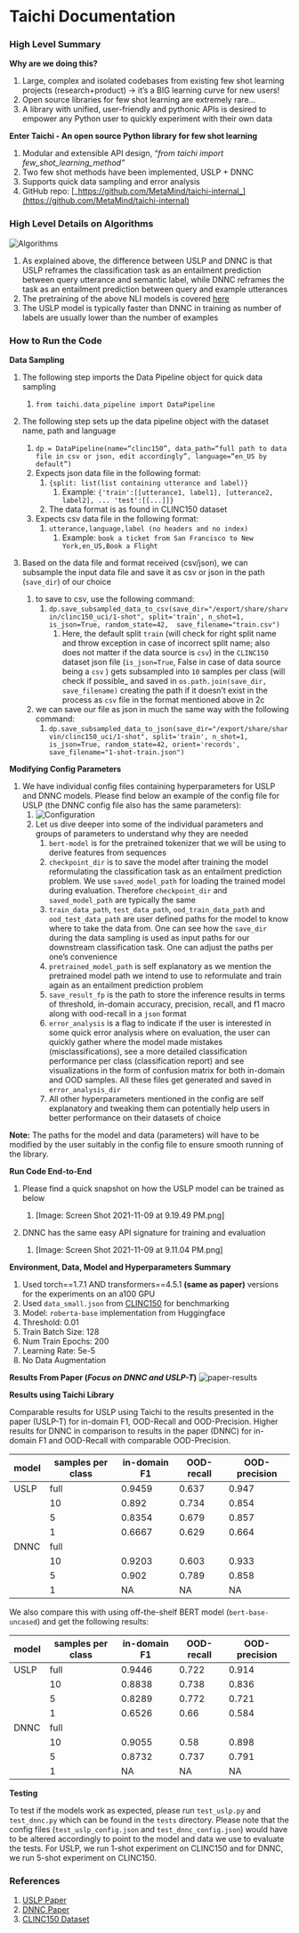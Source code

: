 # Taichi Documentation

### High Level Summary

**Why are we doing this?**

1. Large, complex and isolated codebases from existing few shot learning projects (research+product) → it’s a BIG learning curve for new users!
2. Open source libraries for few shot learning are extremely rare...
3. A library with unified, user-friendly and pythonic APIs is desired to empower any Python user to quickly experiment with their own data

**Enter Taichi - An open source Python library for few shot learning**

1. Modular and extensible API design, “*from taichi import few_shot_learning_method”*
2. Two few shot methods have been implemented, USLP + DNNC
3. Supports quick data sampling and error analysis
4. GitHub repo: [_https://github.com/MetaMind/taichi-internal_](https://github.com/MetaMind/taichi-internal)

### High Level Details on Algorithms

![Algorithms](./readme/USLP_and_DNNC_description.png)
1. As explained above, the difference between USLP and DNNC is that USLP reframes the classification task as an entailment prediction between query utterance and semantic label, while DNNC reframes the task as an entailment prediction between query and example utterances
2. The pretraining of the above NLI models is covered [here](https://github.com/salesforce/DNNC-few-shot-intent)
3. The USLP model is typically faster than DNNC in training as number of labels are usually lower than the number of examples

### How to Run the Code

**Data Sampling**

1. The following step imports the Data Pipeline object for quick data sampling
    1. `from taichi.data_pipeline import DataPipeline`
2. The following step sets up the data pipeline object with the dataset name, path and language

    1. `dp = DataPipeline(name=“clinc150”, data_path=“full path to data file in csv or json, edit accordingly”, language=“en_US by default”)`
    2. Expects json data file in the following format:
        1. `{split: list(list containing utterance and label)}`
            1. Example: `{'train':[[utterance1, label1], [utterance2, label2], ... 'test':[[...]]}`
        2. The data format is as found in CLINC150 dataset
    3. Expects csv data file in the following format:
        1. `utterance,language,label (no headers and no index)`
            1. Example: `book a ticket from San Francisco to New York,en_US,Book a Flight`
1. Based on the data file and format received (csv/json), we can subsample the input data file and save it as csv or json in the path (`save_dir`) of our choice
    1. to save to csv, use the following command:
        1. `dp.save_subsampled_data_to_csv(save_dir="/export/share/sharvin/clinc150_uci/1-shot", split='train', n_shot=1, is_json=True, random_state=42,  save_filename="train.csv")`
            1. Here, the default split `train`  (will check for right split name and throw exception in case of incorrect split name; also does not matter if the data source is `csv`) in the `CLINC150` dataset json file (`is_json=True`, False in case of data source being a `csv` ) gets subsampled into `10` samples per class (will check if possible_ and saved in `os.path.join(save_dir, save_filename)`  creating the path if it doesn’t exist in the process as `csv` file in the format mentioned above in 2c
    2. we can save our file as json in much the same way with the following command:
        1. `dp.save_subsampled_data_to_json(save_dir="/export/share/sharvin/clinc150_uci/1-shot", split='train', n_shot=1, is_json=True, random_state=42, orient='records', save_filename="1-shot-train.json")`

**Modifying Config Parameters**

1. We have individual config files containing hyperparameters for USLP and DNNC models. Please find below an example of the config file for USLP (the DNNC config file also has the same parameters):
    1. ![Configuration](./readme/config.png)
    2. Let us dive deeper into some of the individual parameters and groups of parameters to understand why they are needed
        1. `bert-model` is for the pretrained tokenizer that we will be using to derive features from sequences
        2. `checkpoint_dir` is to save the model after training the model reformulating the classification task as an entailment prediction problem. We use `saved_model_path` for loading the trained model during evaluation. Therefore `checkpoint_dir` and `saved_model_path` are typically the same
        3. `train_data_path`, `test_data_path`, `ood_train_data_path` and `ood_test_data_path` are user defined paths for the model to know where to take the data from. One can see how the `save_dir` during the data sampling is used as input paths for our downstream classification task. One can adjust the paths per one’s convenience
        4. `pretrained_model_path` is self explanatory as we mention the pretrained model path we intend to use to reformulate and train again as an entailment prediction problem
        5. `save_result_fp` is the path to store the inference results in terms of threshold, in-domain accuracy, precision, recall, and f1 macro along with ood-recall in a `json` format
        6. `error_analysis` is a flag to indicate if the user is interested in some quick error analysis where on evaluation, the user can quickly gather where the model made mistakes (misclassifications), see a more detailed classification performance per class (classification report) and see visualizations in the form of confusion matrix for both in-domain and OOD samples. All these files get generated and saved in `error_analysis_dir`
        7. All other hyperparameters mentioned in the config are self explanatory and tweaking them can potentially help users in better performance on their datasets of choice

**Note:** The paths for the model and data (parameters) will have to be modified by the user suitably in the config file to ensure smooth running of the library.


**Run Code End-to-End**

1. Please find a quick snapshot on how the USLP model can be trained as below
    1. [Image: Screen Shot 2021-11-09 at 9.19.49 PM.png]

1. DNNC has the same easy API signature for training and evaluation
    1. [Image: Screen Shot 2021-11-09 at 9.11.04 PM.png]

**Environment, Data, Model and Hyperparameters Summary**

1. Used torch==1.7.1 AND transformers==4.5.1 **(same as paper)** versions for the experiments on an a100 GPU
2. Used `data_small.json` from [CLINC150](https://github.com/clinc/oos-eval/tree/master/data) for benchmarking
3. Model: `roberta-base` implementation from Huggingface
4. Threshold: 0.01
5. Train Batch Size: 128
6. Num Train Epochs: 200
7. Learning Rate: 5e-5
8. No Data Augmentation

**Results From Paper (*Focus on DNNC and USLP-T*)**
![paper-results](./readme/USLP_Paper_Results.png)

**Results using Taichi Library**

Comparable results for USLP using Taichi to the results presented in the paper (USLP-T) for in-domain F1, OOD-Recall and OOD-Precision. Higher results for DNNC in comparison to results in the paper (DNNC) for in-domain F1 and OOD-Recall with comparable OOD-Precision.

|model	|samples per class	|in-domain F1	|OOD-recall	|OOD-precision	|
|---	|---	|---	|---	|---	|
|USLP	|full	|0.9459	|0.637	|0.947	|
|   |10	|0.892	|0.734	|0.854	|
|   |5	|0.8354	|0.679	|0.857	|
|   |1	|0.6667	|0.629	|0.664	|
|DNNC   |full	|	|	|	|
|   |10	|0.9203	|0.603	|0.933	|
|   |5	|0.902	|0.789	|0.858	|
|   |1	|NA	|NA	|NA	|

We also compare this with using off-the-shelf BERT model (`bert-base-uncased`) and get the following results:

|model	|samples per class	|in-domain F1	|OOD-recall	|OOD-precision	|
|---	|---	|---	|---	|---	|
|USLP	|full	|0.9446	|0.722	|0.914	|
|   |10	|0.8838	|0.738	|0.836	|
|   |5	|0.8289	|0.772	|0.721	|
|   |1	|0.6526	|0.66	|0.584	|
|DNNC	|full	|	|	|	|
|   |10	|0.9055	|0.58	|0.898	|
|   |5	|0.8732	|0.737	|0.791	|
|   |1	|NA	|NA	|NA	|


**Testing**

To test if the models work as expected, please run `test_uslp.py` and `test_dnnc.py` which can be found in the `tests` directory.
Please note that the config files (`test_uslp_config.json` and `test_dnnc_config.json`) would have to be altered accordingly to point to the model and data we use to evaluate the tests. For USLP, we run 1-shot experiment on CLINC150 and for DNNC, we run 5-shot experiment on CLINC150.


### References

1. [USLP Paper](https://aclanthology.org/2021.nlp4convai-1.2/)
1. [DNNC Paper](https://arxiv.org/abs/2010.13009)
1. [CLINC150 Dataset](https://github.com/clinc/oos-eval/tree/master/data)
